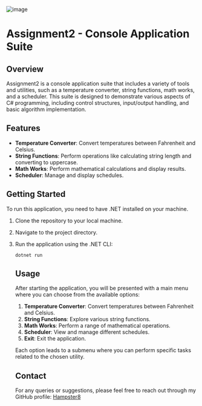 ![image](https://github.com/Hampster8/Asgn2/assets/70724079/7dc7135e-a8b8-467c-b0f9-20864db66218)

# Assignment2 - Console Application Suite

## Overview

Assignment2 is a console application suite that includes a variety of tools and utilities, such as a temperature converter, string functions, math works, and a scheduler. This suite is designed to demonstrate various aspects of C# programming, including control structures, input/output handling, and basic algorithm implementation.

## Features

- **Temperature Converter**: Convert temperatures between Fahrenheit and Celsius.
- **String Functions**: Perform operations like calculating string length and converting to uppercase.
- **Math Works**: Perform mathematical calculations and display results.
- **Scheduler**: Manage and display schedules.

## Getting Started

To run this application, you need to have .NET installed on your machine.

1. Clone the repository to your local machine.
2. Navigate to the project directory.
3. Run the application using the .NET CLI:

   ```
   dotnet run
   ```
   ## Usage

   After starting the application, you will be presented with a main menu where you can choose from the available options:


   1. **Temperature Converter**: Convert temperatures between Fahrenheit and Celsius.
   2. **String Functions**: Explore various string functions.
   3. **Math Works**: Perform a range of mathematical operations.
   4. **Scheduler**: View and manage different schedules.
   5. **Exit**: Exit the application.

   Each option leads to a submenu where you can perform specific tasks related to the chosen utility.

   ## Contact

   For any queries or suggestions, please feel free to reach out through my GitHub profile: [Hampster8](https://github.com/Hampster8)
